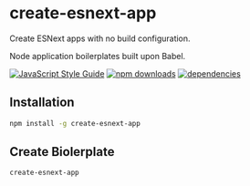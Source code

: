 # create-esnext-app

Create ESNext apps with no build configuration.

Node application boilerplates built upon Babel.

[![JavaScript Style Guide](https://img.shields.io/badge/code_style-standard-brightgreen.svg)](https://standardjs.com)
[![npm downloads](https://img.shields.io/npm/dm/create-esnext-app.svg?style=flat-square)](https://www.npmjs.com/package/create-esnext-app)
[![dependencies](https://david-dm.org/jimzhan/create-esnext-app.svg)](https://david-dm.org/jimzhan/create-esnext-app.svg)


## Installation

```sh
npm install -g create-esnext-app
```

## Create Biolerplate

```sh
create-esnext-app
```
